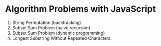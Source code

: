 # Algorithm Problems with JavaScript

1. String Permutation (backtracking)
2. Subset Sum Problem (naive recursion)
3. Subset Sum Problem (dynamic programming)
4. Longest Substring Without Repeated Characters.

